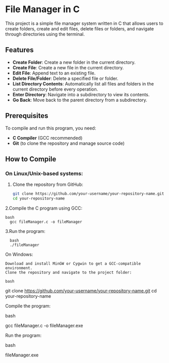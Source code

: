# File Manager in C

This project is a simple file manager system written in C that allows users to create folders, create and edit files, delete files or folders, and navigate through directories using the terminal.

## Features

- **Create Folder**: Create a new folder in the current directory.
- **Create File**: Create a new file in the current directory.
- **Edit File**: Append text to an existing file.
- **Delete File/Folder**: Delete a specified file or folder.
- **List Directory Contents**: Automatically list all files and folders in the current directory before every operation.
- **Enter Directory**: Navigate into a subdirectory to view its contents.
- **Go Back**: Move back to the parent directory from a subdirectory.

## Prerequisites

To compile and run this program, you need:

- **C Compiler** (GCC recommended)
- **Git** (to clone the repository and manage source code)

## How to Compile

### On Linux/Unix-based systems:

1. Clone the repository from GitHub:
   ```bash
   git clone https://github.com/your-username/your-repository-name.git
   cd your-repository-name

2.Compile the C program using GCC:

    bash
      gcc fileManager.c -o fileManager

3.Run the program:

      bash
      ./fileManager

On Windows:

    Download and install MinGW or Cygwin to get a GCC-compatible environment.
    Clone the repository and navigate to the project folder:

    bash

git clone https://github.com/your-username/your-repository-name.git
cd your-repository-name

Compile the program:

bash

gcc fileManager.c -o fileManager.exe

Run the program:

bash

fileManager.exe
